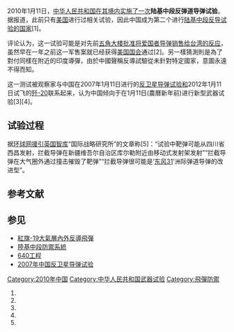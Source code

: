 2010年1月11日，[中华人民共和国在其境内实施了一次](https://zh.wikipedia.org/wiki/中华人民共和国 "wikilink")**陆基中段反弹道导弹试验**。据报道，此前只有[美国](../Page/美国.md "wikilink")进行过相关试验，因此中国成为第二个进行[陆基中段反导试验的国家](https://zh.wikipedia.org/wiki/陆基中段防御系统 "wikilink")\[1\]。

评论认为，这一试验可能是对先前[五角大楼批准将](../Page/美国国防部.md "wikilink")[爱国者导弹销售给台湾的反应](https://zh.wikipedia.org/wiki/爱国者导弹 "wikilink")，虽然早在一年之前这一军售案就已经获得[美国国会](../Page/美国国会.md "wikilink")通过\[2\]。另一樣猜測則是為了對付同樣在附近的印度導彈，由於中國聲稱反導試驗從未針對特定國家，意圖永遠不得而知。

这一测试被观察家与中国在2007年1月11日进行的[反卫星导弹试验和](../Page/2007年中国反卫星导弹试验.md "wikilink")2012年1月11日试飞的[歼-20](../Page/歼-20.md "wikilink")联系起来，认为中国倾向于在1月11日(農曆新年前)进行新型武器试验\[3\]\[4\]。

## 试验过程

据[环球网援引英国智库](https://zh.wikipedia.org/wiki/环球网 "wikilink")“国际战略研究所”的文章称\[5\]：“试验中靶弹可能从四川省西昌发射，拦截导弹在新疆维吾尔自治区库尔勒附近由移动式发射架发射”“拦截导弹在大气圈外通过撞击摧毁了靶弹”“拦截导弹很可能是‘[东风31](https://zh.wikipedia.org/wiki/东风导弹 "wikilink")’洲际弹道导弹的改进型”。

## 参考文献

## 参见

  - [紅旗-19大氣層內外反導飛彈](https://zh.wikipedia.org/wiki/紅旗-19大氣層內外反導飛彈 "wikilink")
  - [陸基中段防禦系統](../Page/陸基中段防禦系統.md "wikilink")
  - [640工程](../Page/640工程.md "wikilink")
  - [2007年中国反卫星导弹试验](../Page/2007年中国反卫星导弹试验.md "wikilink")

[Category:2010年中国](https://zh.wikipedia.org/wiki/Category:2010年中国 "wikilink") [Category:中华人民共和国武器试验](https://zh.wikipedia.org/wiki/Category:中华人民共和国武器试验 "wikilink") [Category:飛彈防禦](https://zh.wikipedia.org/wiki/Category:飛彈防禦 "wikilink")

1.
2.
3.
4.
5.